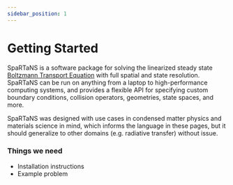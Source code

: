 ```yaml
---
sidebar_position: 1
---
```


# Getting Started

SpaRTaNS is a software package for solving the linearized steady state [Boltzmann Transport Equation](theory/boltzmann-transport-equation.md) with full spatial and state resolution. SpaRTaNS can be run on anything from a laptop to high-performance computing systems, and provides a flexible API for specifying custom boundary conditions, collision operators, geometries, state spaces, and more.

SpaRTaNS was designed with use cases in condensed matter physics and materials science in mind, which informs the language in these pages, but it should generalize to other domains (e.g. radiative transfer) without issue.

### Things we need

- Installation instructions
- Example problem

